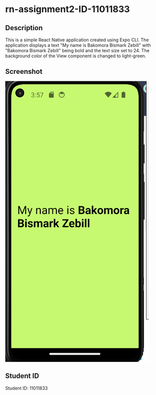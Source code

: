 # rn-assignment2-ID-11011833

## Description

This is a simple React Native application created using Expo CLI. The application displays a text "My name is Bakomora Bismark Zebill" with "Bakomora Bismark Zebill" being bold and the text size set to 24. The background color of the View component is changed to light-green.

## Screenshot

![Screenshot of the app](image.png)

## Student ID

Student ID: 11011833
